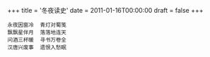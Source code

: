 +++
title = '冬夜读史'
date = 2011-01-16T00:00:00
draft = false
+++



```text
永夜因窗冷  青灯对蜀笺
飘飘星伴月  落落地连天
问酒三杯暖  寻书万卷全
汉唐兴废事  遗恨入愁眠
```
